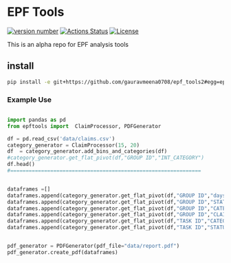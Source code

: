 # EPF Tools

[![version number](https://img.shields.io/github/v/release/gauravmeena0708/epf_tools2.svg)](https://github.com/gauravmeena0708/epf_tools2/releases) [![Actions Status](https://github.com/gauravmeena0708/epf_tools2/workflows/Test/badge.svg)](https://github.com/gauravmeena0708/epf_tools2/actions) [![License](https://img.shields.io/github/license/gauravmeena0708/epf_tools2)](https://github.com/gauravmeena0708/epf_tools2/blob/main/LICENSE)

This is an alpha repo for EPF analysis tools


## install

```bash
pip install -e git+https://github.com/gauravmeena0708/epf_tools2#egg=epftools2
```

### Example Use

```python

import pandas as pd
from epftools import  ClaimProcessor, PDFGenerator

df = pd.read_csv('data/claims.csv')
category_generator = ClaimProcessor(15, 20)
df  = category_generator.add_bins_and_categories(df)
#category_generator.get_flat_pivot(df,"GROUP ID","INT_CATEGORY")
df.head()
#==============================================================


dataframes =[]
dataframes.append(category_generator.get_flat_pivot(df,"GROUP ID","days_Group"))
dataframes.append(category_generator.get_flat_pivot(df,"GROUP ID","STATUS"))
dataframes.append(category_generator.get_flat_pivot(df,"GROUP ID","CATEGORY"))
dataframes.append(category_generator.get_flat_pivot(df,"GROUP ID","CLAIM TYPE"))
dataframes.append(category_generator.get_flat_pivot(df,"TASK ID","CATEGORY"))
dataframes.append(category_generator.get_flat_pivot(df,"TASK ID","STATUS"))


pdf_generator = PDFGenerator(pdf_file="data/report.pdf")
pdf_generator.create_pdf(dataframes)

```
